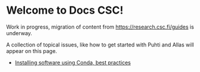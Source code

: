 # Welcome to Docs CSC!

Work in progress, migration of content from
<https://research.csc.fi/guides> is underway.

A collection of topical issues, like how to get started with Puhti and Allas
will appear on this page.

- [Installing software using Conda, best practices](support/tutorials/conda.md)
